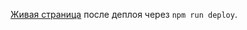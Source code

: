 [Живая страница](https://luxplanjay.github.io/goit-js-hw-12-weather-app/) после
деплоя через `npm run deploy`.
